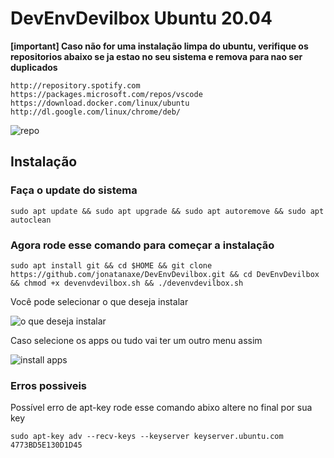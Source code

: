# DevEnvDevilbox Ubuntu 20.04

**[important]
Caso não for uma instalação limpa do ubuntu, verifique os repositorios abaixo se ja estao no seu sistema e remova para nao ser duplicados**
```
http://repository.spotify.com
https://packages.microsoft.com/repos/vscode
https://download.docker.com/linux/ubuntu
http://dl.google.com/linux/chrome/deb/
```
![repo](https://i.imgur.com/Jk4Uy6S.png)

## Instalação 

### Faça o update do sistema

```
sudo apt update && sudo apt upgrade && sudo apt autoremove && sudo apt autoclean
```

### Agora rode esse comando para começar a instalação

```
sudo apt install git && cd $HOME && git clone https://github.com/jonatanaxe/DevEnvDevilbox.git && cd DevEnvDevilbox && chmod +x devenvdevilbox.sh && ./devenvdevilbox.sh
```
Você pode selecionar o que deseja instalar

![o que deseja instalar](https://i.imgur.com/JqD1Toi.png)

Caso selecione os apps ou tudo vai ter um outro menu assim 

![install apps](https://i.imgur.com/gOMsclV.png)


### Erros possiveis

Possível erro de apt-key rode esse comando abixo altere no final por sua key
```
sudo apt-key adv --recv-keys --keyserver keyserver.ubuntu.com 4773BD5E130D1D45
```
